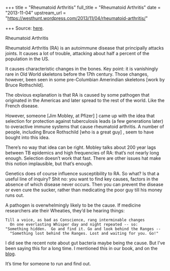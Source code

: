 +++
title = "Rheumatoid Arthritis"
full_title = "Rheumatoid Arthritis"
date = "2013-11-04"
upstream_url = "https://westhunt.wordpress.com/2013/11/04/rheumatoid-arthritis/"

+++
Source: [here](https://westhunt.wordpress.com/2013/11/04/rheumatoid-arthritis/).

Rheumatoid Arthritis

Rheumatoid Arthritis (RA) is an autoimmune disease that principally
attacks joints. It causes a lot of trouble, attacking about half a
percent of the population in the US.

It causes characteristic changes in the bones. Key point: it is
vanishingly rare in Old World skeletons before the 17th century. Those
changes, however, been seen in some pre-Columbian Amerindian skeletons
\[work by Bruce Rothschild\].

The obvious explanation is that RA is caused by some pathogen that
originated in the Americas and later spread to the rest of the world.
Like the French disease.

However, someone \[Jim Mobley, at Pfizer\] \] came up with the idea
that selection for protection against tuberculosis leads (a few
generations later) to overactive immune systems that cause rheumatoid
arthritis. A number of people, including Bruce Rothschild \[who is a
great guy\] , seem to have bought into this idea.

There’s no way that idea can be right. Mobley talks about 200 year lags
between TB epidemics and high frequencies of RA: that’s not nearly long
enough. Selection doesn’t work that fast. There are other issues hat
make this notion implausible, but that’s enough.

Genetics does of course influence susceptibility to RA. So what? Is
that a useful line of inquiry? Shit no: you want to find key causes,
factors in the absence of which disease never occurs. Then you can
prevent the disease or even cure the sucker, rather than medicating the
poor guy till his money runs out.

A pathogen is overwhelmingly likely to be the cause. If medicine
researchers ate their Wheaties, they’d be hearing things:

    Till a voice, as bad as Conscience, rang interminable changes
      On one everlasting Whisper day and night repeated -- so:
    "Something hidden.  Go and find it. Go and look behind the Ranges --
      "Something lost behind the Ranges. Lost and waiting for you. Go!"

I did see the recent note about gut bacteria maybe being the cause. But
I’ve been saying this for a long time. I mentioned this in our book,
and on the
[blog](https://westhunt.wordpress.com/2012/05/09/montezumas-revenge/).

It’s time for someone to run and find out.

